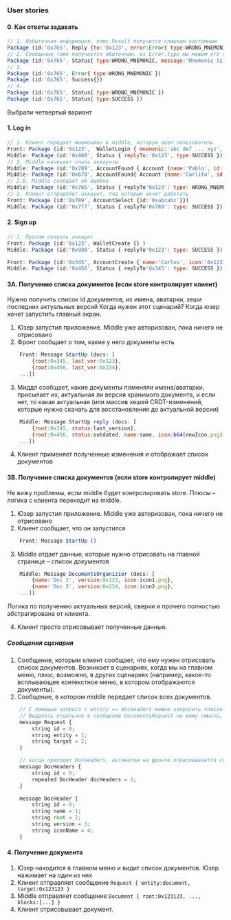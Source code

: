 ### User stories

#### 0. Как ответы задавать
```js
// 1. Избыточная информация, плюс Result получится слишком кастомным
Package (id:'0x765', Reply {to:'0x123', error:Error{ type:WRONG_MNEMONIC, message:'Mnemonic is wrong' }, Result:{ type:FAILURE }})
// 2. Сообщение тоже получается ибыточным. из Error.type мы можем его получать на клиенте, плюс локализация
Package (id:'0x765', Status{ type:WRONG_MNEMONIC, message:'Mnemonic is wrong' })
// 3. 
Package (id:'0x765', Error{ type:WRONG_MNEMONIC })
Package (id:'0x765', Success{})
// 4. 
Package (id:'0x765', Status{ type:WRONG_MNEMONIC })
Package (id:'0x765', Status{ type:SUCCESS })
```

Выбрали четвертый вариант

#### 1. Log in

```js
// 1. Клиент передает мнемонику в middle, которую ввел пользователь
Front: Package (id:'0x123',  WalletLogin { mnemonic:'abc def ... xyz', pin:'12345'} )
Middle: Package (id:'0x980', Status { replyTo:'0x123', type:SUCCESS })
// 2. Middle начинает слать аккаунты
Middle: Package (id:'0x789', AccountFound { Account {name:'Pablo', id:'0xabcabc', icon:'0x123123'}}})
Middle: Package (id:'0x678', AccountFound{ Account {name:'Carlito', id:'0xabcabc', icon:'0x123123'}})
// 2.B. Middle сообщает об ошибке
Middle: Package (id:'0x765', Status { replyTo'0x123': type: WRONG_MNEMONIC })
// 3. Клиент отправляет аккаунт, под которым хочет работать
Front: Package (id:'0x789', AccountSelect {id:'0xabcabc'}})
Middle: Package (id:'0x777', Status { replyTo'0x789': type: SUCCESS })
```

#### 2. Sign up
```js
// 1. Просим создать аккаунт
Front: Package (id:'0x123', WalletCreate {} )
Middle: Package (id:'0x980', Status { replyTo'0x123': type: SUCCESS })

Front: Package (id:'0x345', AccountCreate { name:'Carlos', icon:'0x1231243257', pin:'1232724'} )
Middle: Package (id:'0x456', Status { replyTo'0x345': type: SUCCESS })
```

#### 3A. Получение списка документов (если store контролирует клиент)
Нужно получить список id документов, их имена, аватарки, хеши последних актуальных версий 
Когда нужен этот сценарий? Когда юзер хочет запустить главный экран.

1. Юзер запустил приложение. Middle уже авторизован, пока ничего не отрисовано
2. Фронт сообщает о том, какие у него документы есть 

```js
    Front: Message StartUp (docs: [
        {root:0x345, last_ver:0x123}, 
        {root:0x456, last_ver:0x234}, 
    ...])
```

3. Миддл сообщает, какие документы поменяли имена/аватарки, присылает их, актуальная ли версия хранимого документа, и если нет, то какая актуальная (или массив хешей CRDT-изменений, которые нужно скачать для восстановления до актуальной версии)

```js
    Middle: Message StartUp reply (docs: [
        {root:0x345, status:last_version}, 
        {root:0x456, status:outdated, name:same, icon:b64(newIcon.png), lastVersion:0x789},
    ...])
```

4. Клиент применяет полученные изменения и отображает список документов

#### 3B. Получение списка документов (если store контролирует middle)
Не вижу проблемы, если middle будет контролировать store. Плюсы – логика с клиента переходит на middle.

1. Юзер запустил приложение. Middle уже авторизован, пока ничего не отрисовано
2. Клиент сообщает, что он запустился

```js
    Front: Message StartUp ()
```

3. Middle отдает данные, которые нужно отрисовать на главной странице – список документов

```js
    Middle: Message DocumentsOrganizier (docs: [
        {name:'Doc 1', version:0x123, icon:icon1.png},
        {name:'Doc 2', version:0x234, icon:icon2.png},
    ...])
```

Логика по получению актуальных версий, сверки и прочего полностью абстрагирована от клиента.

4. Клиент просто отрисовывает полученные данные.

##### Cообщения сценария
1. Сообщение, которым клиент сообщает, что ему нужен отрисовать список документов. Возникает в сценариях, когда мы на главном меню, плюс, возможно, в других сценариях (например, какое-то всплывающее контекстное меню, в котором отображаются документы).
2. Сообщение, в котором middle передает список всех документов.

```js
    // С помощью запроса с entity == docHeaders можно запросить список документов
    // Выделять отдельное в сообщение DocumentsRequest не вижу смысла, оно слишком тривиальное получится
    message Request {
        string id = 0;
        string entity = 1;
        string target = 2;
    }

    // когда приходит DocHeaders, автоматом на фронте отрисовывается соответствующий target с docHeaders.
    message DocHeaders {
        string id = 0;
        repeated DocHeader docHeaders = 1;
    }

    message DocHeader {
        string id = 0;
        string name = 1;
        string root = 2;
        string version = 3;
        string iconName = 4;
    }
```

#### 4. Получение документа
1. Юзер находится в главном меню и видит список документов. Юзер нажимает на один из них
2. Клиент отправляет сообщение `Request { entity:document, target:0x123123 }`
3. Middle отправляет сообщение `Document { root:0x123123, ..., blocks:[...] }`
4. Клиент отрисовывает документ.